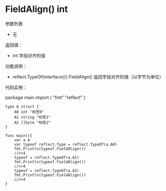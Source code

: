 # FieldAlign() int

参数列表

- 无

返回值：

- int 字段对齐的值

功能说明：

- reflect.TypeOf(interface{}).FieldAlign() 返回字段对齐的值（以字节为单位）

代码实例：

  package main
	import (
	    "fmt"
	    "reflect"
	)
	
	type A struct {
		A0 int "标签0"
		A1 string "标签1"
		A2 []byte "标签2"
	}
	
	func main(){
		var a A
		var typeof reflect.Type = reflect.TypeOf(a.A0)
		fmt.Println(typeof.FieldAlign())
		//>>4
		typeof = reflect.TypeOf(a.A1)
		fmt.Println(typeof.FieldAlign())
		//>>4
		typeof = reflect.TypeOf(a.A2)
		fmt.Println(typeof.FieldAlign())
		//>>4
	}
